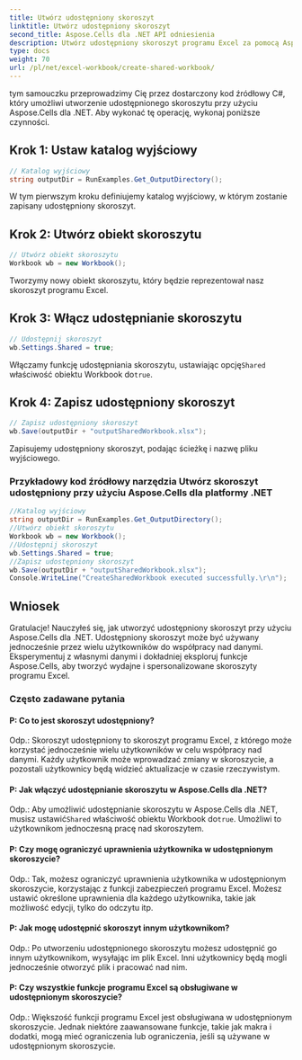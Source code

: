 ```yaml
---
title: Utwórz udostępniony skoroszyt
linktitle: Utwórz udostępniony skoroszyt
second_title: Aspose.Cells dla .NET API odniesienia
description: Utwórz udostępniony skoroszyt programu Excel za pomocą Aspose.Cells dla platformy .NET, aby umożliwić współbieżną współpracę w zakresie danych.
type: docs
weight: 70
url: /pl/net/excel-workbook/create-shared-workbook/
---
```

tym samouczku przeprowadzimy Cię przez dostarczony kod źródłowy C#, który umożliwi utworzenie udostępnionego skoroszytu przy użyciu Aspose.Cells dla .NET. Aby wykonać tę operację, wykonaj poniższe czynności.

## Krok 1: Ustaw katalog wyjściowy

```csharp
// Katalog wyjściowy
string outputDir = RunExamples.Get_OutputDirectory();
```

W tym pierwszym kroku definiujemy katalog wyjściowy, w którym zostanie zapisany udostępniony skoroszyt.

## Krok 2: Utwórz obiekt skoroszytu

```csharp
// Utwórz obiekt skoroszytu
Workbook wb = new Workbook();
```

Tworzymy nowy obiekt skoroszytu, który będzie reprezentował nasz skoroszyt programu Excel.

## Krok 3: Włącz udostępnianie skoroszytu

```csharp
// Udostępnij skoroszyt
wb.Settings.Shared = true;
```

 Włączamy funkcję udostępniania skoroszytu, ustawiając opcję`Shared` właściwość obiektu Workbook do`true`.

## Krok 4: Zapisz udostępniony skoroszyt

```csharp
// Zapisz udostępniony skoroszyt
wb.Save(outputDir + "outputSharedWorkbook.xlsx");
```

Zapisujemy udostępniony skoroszyt, podając ścieżkę i nazwę pliku wyjściowego.

### Przykładowy kod źródłowy narzędzia Utwórz skoroszyt udostępniony przy użyciu Aspose.Cells dla platformy .NET 
```csharp
//Katalog wyjściowy
string outputDir = RunExamples.Get_OutputDirectory();
//Utwórz obiekt skoroszytu
Workbook wb = new Workbook();
//Udostępnij skoroszyt
wb.Settings.Shared = true;
//Zapisz udostępniony skoroszyt
wb.Save(outputDir + "outputSharedWorkbook.xlsx");
Console.WriteLine("CreateSharedWorkbook executed successfully.\r\n");
```

## Wniosek

Gratulacje! Nauczyłeś się, jak utworzyć udostępniony skoroszyt przy użyciu Aspose.Cells dla .NET. Udostępniony skoroszyt może być używany jednocześnie przez wielu użytkowników do współpracy nad danymi. Eksperymentuj z własnymi danymi i dokładniej eksploruj funkcje Aspose.Cells, aby tworzyć wydajne i spersonalizowane skoroszyty programu Excel.

### Często zadawane pytania

#### P: Co to jest skoroszyt udostępniony?

Odp.: Skoroszyt udostępniony to skoroszyt programu Excel, z którego może korzystać jednocześnie wielu użytkowników w celu współpracy nad danymi. Każdy użytkownik może wprowadzać zmiany w skoroszycie, a pozostali użytkownicy będą widzieć aktualizacje w czasie rzeczywistym.

#### P: Jak włączyć udostępnianie skoroszytu w Aspose.Cells dla .NET?

 Odp.: Aby umożliwić udostępnianie skoroszytu w Aspose.Cells dla .NET, musisz ustawić`Shared` właściwość obiektu Workbook do`true`. Umożliwi to użytkownikom jednoczesną pracę nad skoroszytem.

#### P: Czy mogę ograniczyć uprawnienia użytkownika w udostępnionym skoroszycie?

Odp.: Tak, możesz ograniczyć uprawnienia użytkownika w udostępnionym skoroszycie, korzystając z funkcji zabezpieczeń programu Excel. Możesz ustawić określone uprawnienia dla każdego użytkownika, takie jak możliwość edycji, tylko do odczytu itp.

#### P: Jak mogę udostępnić skoroszyt innym użytkownikom?

Odp.: Po utworzeniu udostępnionego skoroszytu możesz udostępnić go innym użytkownikom, wysyłając im plik Excel. Inni użytkownicy będą mogli jednocześnie otworzyć plik i pracować nad nim.

#### P: Czy wszystkie funkcje programu Excel są obsługiwane w udostępnionym skoroszycie?

Odp.: Większość funkcji programu Excel jest obsługiwana w udostępnionym skoroszycie. Jednak niektóre zaawansowane funkcje, takie jak makra i dodatki, mogą mieć ograniczenia lub ograniczenia, jeśli są używane w udostępnionym skoroszycie.